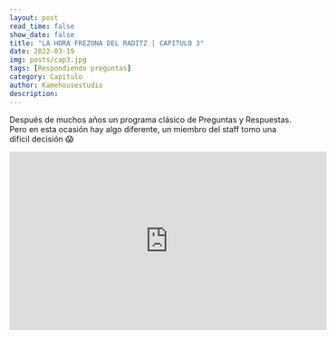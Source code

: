 ```yaml
---
layout: post
read_time: false
show_date: false
title: "LA HORA FREZONA DEL RADITZ | CAPITULO 3"
date: 2022-03-19
img: posts/cap3.jpg
tags: [Respondiendo preguntas]
category: Capitulo
author: Kamehousestudio
description:
---
```

Después de muchos años un programa clásico de Preguntas y Respuestas. Pero en esta ocasión hay algo diferente, un miembro del staff tomo una difícil decisión 😱

<center>
<iframe width="560" height="315" src="https://www.pornhub.com/embed/6623dae192642" title="YouTube video player" frameborder="0" allow="accelerometer; autoplay; clipboard-write; encrypted-media; gyroscope; picture-in-picture" allowfullscreen></iframe>
</center>


